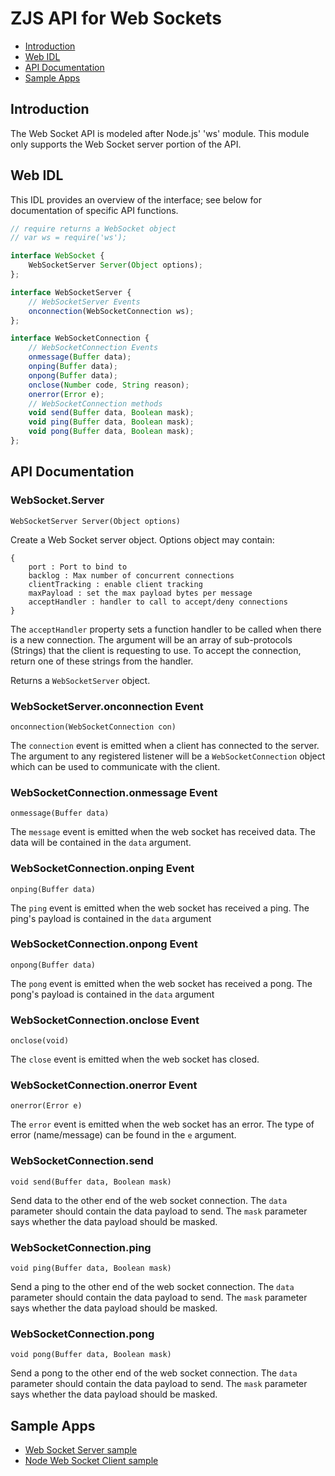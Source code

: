 ZJS API for Web Sockets
============================

* [Introduction](#introduction)
* [Web IDL](#web-idl)
* [API Documentation](#api-documentation)
* [Sample Apps](#sample-apps)

Introduction
------------
The Web Socket API is modeled after Node.js' 'ws' module. This module only
supports the Web Socket server portion of the API.

Web IDL
-------
This IDL provides an overview of the interface; see below for documentation of
specific API functions.

```javascript
// require returns a WebSocket object
// var ws = require('ws');

interface WebSocket {
    WebSocketServer Server(Object options);
};

interface WebSocketServer {
    // WebSocketServer Events
    onconnection(WebSocketConnection ws);
};

interface WebSocketConnection {
    // WebSocketConnection Events
    onmessage(Buffer data);
    onping(Buffer data);
    onpong(Buffer data);
    onclose(Number code, String reason);
    onerror(Error e);
    // WebSocketConnection methods
    void send(Buffer data, Boolean mask);
    void ping(Buffer data, Boolean mask);
    void pong(Buffer data, Boolean mask);
};
```

API Documentation
-----------------
### WebSocket.Server

`WebSocketServer Server(Object options)`

Create a Web Socket server object. Options object may contain:
```
{
    port : Port to bind to
    backlog : Max number of concurrent connections
    clientTracking : enable client tracking
    maxPayload : set the max payload bytes per message
    acceptHandler : handler to call to accept/deny connections
}
```
The `acceptHandler` property sets a function handler to be called when there is
a new connection. The argument will be an array of sub-protocols (Strings) that
the client is requesting to use. To accept the connection, return one of these
strings from the handler.

Returns a `WebSocketServer` object.

### WebSocketServer.onconnection Event

`onconnection(WebSocketConnection con)`

The `connection` event is emitted when a client has connected to the server. The
argument to any registered listener will be a `WebSocketConnection` object which
can be used to communicate with the client.

### WebSocketConnection.onmessage Event

`onmessage(Buffer data)`

The `message` event is emitted when the web socket has received data. The data
will be contained in the `data` argument.

### WebSocketConnection.onping Event

`onping(Buffer data)`

The `ping` event is emitted when the web socket has received a ping. The ping's
payload is contained in the `data` argument

### WebSocketConnection.onpong Event

`onpong(Buffer data)`

The `pong` event is emitted when the web socket has received a pong. The pong's
payload is contained in the `data` argument

### WebSocketConnection.onclose Event

`onclose(void)`

The `close` event is emitted when the web socket has closed.

### WebSocketConnection.onerror Event

`onerror(Error e)`

The `error` event is emitted when the web socket has an error. The type of
error (name/message) can be found in the `e` argument.

### WebSocketConnection.send

`void send(Buffer data, Boolean mask)`

Send data to the other end of the web socket connection. The `data` parameter
should contain the data payload to send. The `mask` parameter says whether the
data payload should be masked.

### WebSocketConnection.ping

`void ping(Buffer data, Boolean mask)`

Send a ping to the other end of the web socket connection. The `data` parameter
should contain the data payload to send. The `mask` parameter says whether the
data payload should be masked.

### WebSocketConnection.pong

`void pong(Buffer data, Boolean mask)`

Send a pong to the other end of the web socket connection. The `data` parameter
should contain the data payload to send. The `mask` parameter says whether the
data payload should be masked.

Sample Apps
-----------
* [Web Socket Server sample](../samples/websockets/WebSocketServer.js)
* [Node Web Socket Client sample](../samples/websockets/NodeWebSocketClient.js)

